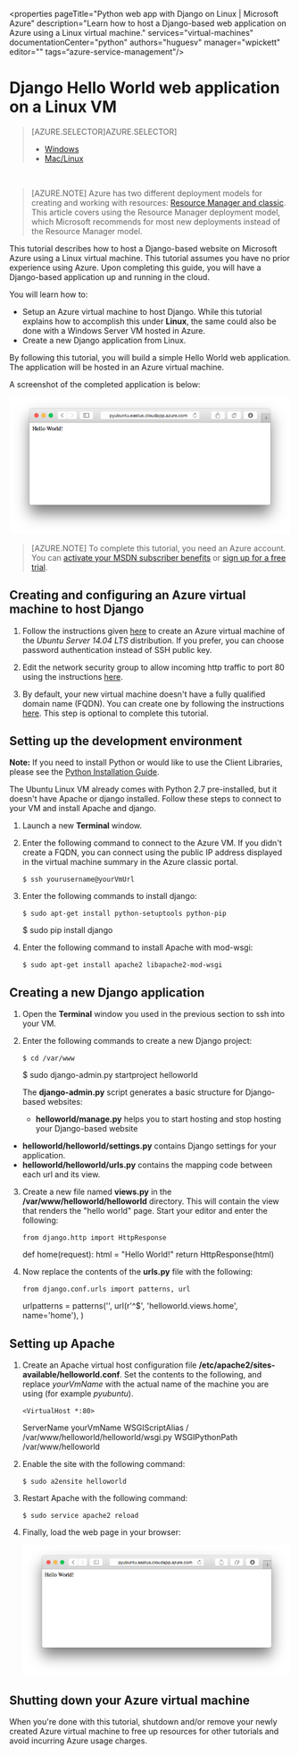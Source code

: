 <properties 
    pageTitle="Python web app with Django on Linux | Microsoft Azure" 
    description="Learn how to host a Django-based web application on Azure using a Linux virtual machine." 
    services="virtual-machines" 
    documentationCenter="python" 
    authors="huguesv" 
    manager="wpickett" 
    editor=""
    tags=“azure-service-management"/>

<tags 
    ms.service="virtual-machines" 
    ms.workload="web" 
    ms.tgt_pltfrm="vm-linux" 
    ms.devlang="python" 
    ms.topic="article" 
    ms.date="11/17/2015" 
    ms.author="huvalo"/>

# Django Hello World web application on a Linux VM
> [AZURE.SELECTOR]AZURE.SELECTOR]
> 
> * [Windows](virtual-machines-python-django-web-app-windows-server.md)
> * [Mac/Linux](virtual-machines-python-django-web-app-linux.md)
> 
> 
<br>

> [AZURE.NOTE] Azure has two different deployment models for creating and working with resources:  [Resource Manager and classic](../resource-manager-deployment-model.md).  This article covers using the Resource Manager deployment model, which Microsoft recommends for most new deployments instead of the Resource Manager model.

This tutorial describes how to host a Django-based website on Microsoft 
Azure using a Linux virtual machine. This tutorial assumes you have no prior experience using Azure. Upon completing this guide, you will have a Django-based application up and running in the cloud.

You will learn how to:

* Setup an Azure virtual machine to host Django. While this tutorial explains how to accomplish this under **Linux**, the same could also be done with a Windows Server VM hosted in Azure. 
* Create a new Django application from Linux.

By following this tutorial, you will build a simple Hello World web
application. The application will be hosted in an Azure virtual machine.

A screenshot of the completed application is below:

![A browser window displaying the hello world page on Azure](./media/virtual-machines-python-django-web-app-linux/mac-linux-django-helloworld-browser.png)

> [AZURE.NOTE]
> To complete this tutorial, you need an Azure account. You can <a href="http://www.windowsazure.com/pricing/member-offers/msdn-benefits-details/" target="_blank">activate your MSDN subscriber benefits</a> or <a href="http://www.windowsazure.com/pricing/free-trial/" target="_blank">sign up for a free trial</a>.


## Creating and configuring an Azure virtual machine to host Django
1. Follow the instructions given [here](virtual-machines-linux-tutorial-portal-rm.md) to create an Azure virtual machine of the *Ubuntu Server 14.04 LTS* distribution.  If you prefer, you can choose password authentication instead of SSH public key.

2. Edit the network security group to allow incoming http traffic to port 80 using the instructions [here](../virtual-network/virtual-networks-create-nsg-arm-pportal.md).

3. By default, your new virtual machine doesn't have a fully qualified domain name (FQDN).  You can create one by following the instructions [here](virtual-machines-create-fqdn-on-portal.md).  This step is optional to complete this tutorial.


## <a id="setup"> </a>Setting up the development environment
**Note:** If you need to install Python or would like to use the Client Libraries, please see the [Python Installation Guide](../python-how-to-install.md).

The Ubuntu Linux VM already comes with Python 2.7 pre-installed, but it doesn't have Apache or django installed.  Follow these steps to connect to your VM and install Apache and django.

1. Launch a new **Terminal** window.

2. Enter the following command to connect to the Azure VM.  If you didn't create a FQDN, you can connect using the public IP address displayed in the virtual machine summary in the Azure classic portal.

       $ ssh yourusername@yourVmUrl
3. Enter the following commands to install django:

       $ sudo apt-get install python-setuptools python-pip
    $ sudo pip install django
4. Enter the following command to install Apache with mod-wsgi:

       $ sudo apt-get install apache2 libapache2-mod-wsgi



## Creating a new Django application
1. Open the **Terminal** window you used in the previous section to ssh into your VM.

2. Enter the following commands to create a new Django project:

       $ cd /var/www
    $ sudo django-admin.py startproject helloworld

   The **django-admin.py** script generates a basic structure for Django-based websites:

   * **helloworld/manage.py** helps you to start hosting and stop hosting your Django-based website
* **helloworld/helloworld/settings.py** contains Django settings for your application.
* **helloworld/helloworld/urls.py** contains the mapping code between each url and its view.

3. Create a new file named **views.py** in the **/var/www/helloworld/helloworld** directory. This will contain the view that renders the "hello world" page. Start your editor and enter the following:

       from django.http import HttpResponse
    def home(request):
        html = "<html><body>Hello World!</body></html>"
        return HttpResponse(html)
4. Now replace the contents of the **urls.py** file with the following:

       from django.conf.urls import patterns, url
    urlpatterns = patterns('',
        url(r'^$', 'helloworld.views.home', name='home'),
    )



## Setting up Apache
1. Create an Apache virtual host configuration file **/etc/apache2/sites-available/helloworld.conf**. Set the contents to the following, and replace *yourVmName* with the actual name of the machine you are using (for example *pyubuntu*).

       <VirtualHost *:80>
    ServerName yourVmName
    </VirtualHost>
    WSGIScriptAlias / /var/www/helloworld/helloworld/wsgi.py
    WSGIPythonPath /var/www/helloworld
2. Enable the site with the following command:

       $ sudo a2ensite helloworld
3. Restart Apache with the following command:

       $ sudo service apache2 reload
4. Finally, load the web page in your browser:

   ![A browser window displaying the hello world page on Azure](./media/virtual-machines-python-django-web-app-linux/mac-linux-django-helloworld-browser.png)


## Shutting down your Azure virtual machine
When you're done with this tutorial, shutdown and/or remove your newly created Azure virtual machine to free up resources for other tutorials and avoid incurring Azure usage charges.

